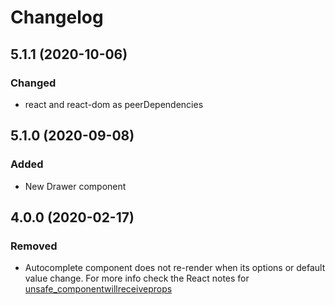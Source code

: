 # Changelog

## 5.1.1 (2020-10-06)
### Changed
- react and react-dom as peerDependencies

## 5.1.0 (2020-09-08)
### Added
- New Drawer component

## 4.0.0 (2020-02-17)
### Removed
- Autocomplete component does not re-render when its options or default value change. For more info check the React notes for [unsafe_componentwillreceiveprops](https://reactjs.org/docs/react-component.html#unsafe_componentwillreceiveprops)
